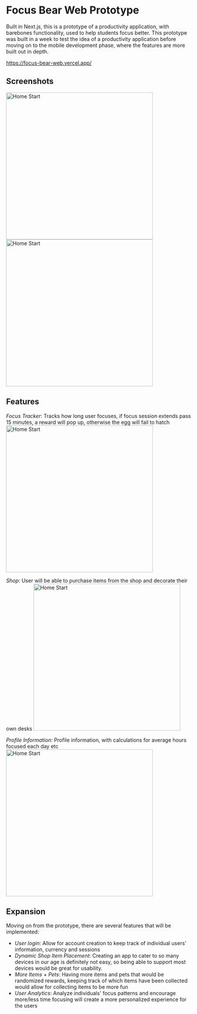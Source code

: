 # Focus Bear Web Prototype

Built in Next.js, this is a prototype of a productivity application, with barebones functionality, used to help students focus better.
This prototype was built in a week to test the idea of a productivity application before moving on to the mobile development phase, where the features are more built out in depth.

https://focus-bear-web.vercel.app/

## Screenshots
<img src="./lib/Screenshots/home/homestart.png" alt="Home Start" width="400">
<img src="./lib/Screenshots/home/home_reward.png" alt="Home Start" width="400">

## Features

_Focus Tracker_: Tracks how long user focuses, if focus session extends pass 15 minutes, a reward will pop up, otherwise the egg will fail to hatch
<img src="./lib/Screenshots/home/home_failed.png" alt="Home Start" width="400">

_Shop_: User will be able to purchase items from the shop and decorate their own desks
<img src="./lib/Screenshots/desk/shop.png" alt="Home Start" width="400">

_Profile Information_: Profile information, with calculations for average hours focused each day etc
<img src="./lib/Screenshots/profile/profileinfo.png" alt="Home Start" width="400">

## Expansion

Moving on from the prototype, there are several features that will be implemented:

- _User login_: Allow for account creation to keep track of individual users' information, currency and sessions
- _Dynamic Shop Item Placement_: Creating an app to cater to so many devices in our age is definitely not easy, so being able to support most devices would be great for usability.
- _More Items + Pets_: Having more items and pets that would be randomized rewards, keeping track of which items have been collected would allow for collecting items to be more fun
- _User Analytics_: Analyze individuals' focus patterns and encourage more/less time focusing will create a more personalized experience for the users 
